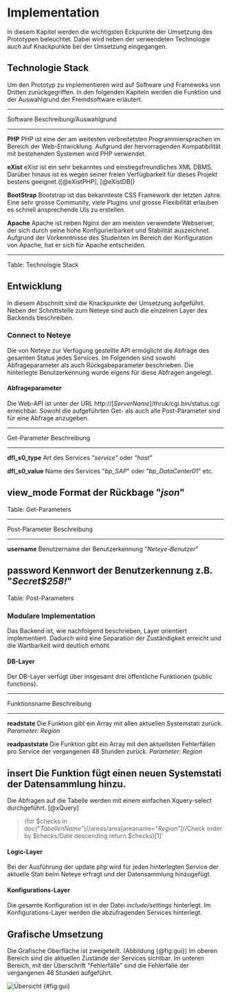 

# Implementation
In diesem Kapitel werden die wichtigsten Eckpunkte der Umsetzung des Prototypen beleuchtet. Dabei wird neben der verwendeten Technologie auch auf Knackpunkte bei der Umsetzung eingegangen.

## Technologie Stack
Um den Prototyp zu implementieren wird auf Software und Framewoks von Dritten zurückgegriffen. In den folgenden Kapiteln werden die Funktion und der Auswahlgrund der Fremdsoftware erläutert.


-------------------------------------------------------------
Software            Beschreibung/Auswahlgrund
------------------- ------------------------------------------------
__PHP__             PHP ist eine der am weitesten verbreitetsten
                     Programmiersprachen im Bereich der Web-Entwicklung. Aufgrund der hervorragenden Kompatibilität mit bestehenden Systemen wird PHP verwendet.

__eXist__           eXist ist ein sehr bekanntes und einstiegsfreundliches 
                     XML DBMS. Darüber hinaus ist es wegen seiner freien Verfügbarkeit für dieses Projekt bestens geeignet.([@eXistPHP], [@eXistDB]) 

__BootStrap__       Bootstrap ist das bekannteste CSS Framework der letzten
                     Jahre. Eine sehr grosse Community, viele Plugins und grosse Flexibilität erlauben es schnell ansprechende UIs zu erstellen.

__Apache__          Apache ist neben Nginx der am meisten verwendete 
                    Webserver, der sich durch seine hohe Konfigurierbarkeit und Stabilität auszeichnet. Aufgrund der Vorkenntnisse des Studenten im Bereich der Konfiguration von Apache, hat er sich für Apache entscheiden.

-------------------------------------------------------------
Table: Technologie Stack

## Entwicklung
In diesem Abschnitt sind die Knackpunkte der Umsetzung aufgeführt. Neben der Schnittstelle zum Neteye sind auch die einzelnen Layer des Backends beschreiben.

### Connect to Neteye
Die von Neteye zur Verfügung gestellte API ermöglicht die Abfrage des gesamten Status jedes Services. Im Folgenden sind sowohl Abfrageparameter als auch Rückgabeparameter beschrieben. Die hinterlegte Benutzerkennung wurde eigens für diese Abfragen angelegt.

#### Abfrageparameter
Die Web-API ist unter der URL http://[_ServerName_]/thruk/cgi.bin/status.cgi erreichbar. Sowohl die aufgeführten Get- als auch alle Post-Parameter sind für eine Abfrage anzugeben.

-------------------------------------------------------------
Get-Parameter       Beschreibung
------------------- -----------------------------------------
__dfl_s0_type__     Art des Services
                    _"service"_ oder _"host"_

__dfl_s0_value__    Name des Services
                    "_bp_SAP_" oder "_bp_DataCenter01_" etc.

__view_mode__       Format der Rückbage
                    "_json_"
-------------------------------------------------------------
Table: Get-Parameters

-------------------------------------------------------------
Post-Parameter      Beschreibung
------------------- -----------------------------------------
__username__        Benutzername der Benutzerkennung
                    "_Neteye-Benutzer_"

__password__        Kennwort der Benutzerkennung
                    z.B. "_Secret$258!_"
-------------------------------------------------------------
Table: Post-Parameters



### Modulare Implementation
Das Backend ist, wie nachfolgend beschrieben, Layer orientiert implementiert. Dadurch wird eine Separation der Zuständigkeit erreicht und die Wartbarkeit wird deutlich erhöht.

#### DB-Layer
Der DB-Layer verfügt über insgesamt drei öffentliche Funktionen (public functions).

-------------------------------------------------------------
Funktionsname       Beschreibung
------------------- -----------------------------------------
__readstate__       Die Funktion gibt ein Array mit allen aktuellen
                    Systemstati zurück.
                    _Parameter: Region_

__readpaststate__   Die Funktion gibt ein Array mit den aktuellsten 
                    Fehlerfällen pro Service der vergangenen 48 Stunden zurück.
                    _Parameter: Region_

__insert__          Die Funktion fügt einen neuen Systemstati der 
                    Datensammlung hinzu.
-------------------------------------------------------------


Die Abfragen auf die Tabelle werden mit einem einfachen Xquery-select durchgeführt. [@xQuery]

>(for $checks in doc("_TabellenName_")//areas/area[areaname="_Region_"]//Check
> order by $checks/Date descending
> return $checks)[1]'


#### Logic-Layer
Bei der Ausführung der update.php wird für jeden hinterlegten Service der aktuelle Stati beim Neteye erfragt und der Datensammlung hinzugefügt.

#### Konfigurations-Layer
Die gesamte Konfiguration ist in der Datei _include/settings_ hinterlegt.
Im Konfigurations-Layer werden die abzufragenden Services hinterlegt.


## Grafische Umsetzung

Die Grafische Oberfläche ist zweigeteilt. (Abbildung {@fig:gui}) Im oberen Bereich sind die aktuellen Zustände der Services sichtbar. Im unteren Bereich, mit der Überschrift "Fehlerfälle" sind die Fehlerfälle der vergangenen 48 Stunden aufgeführt.

![Übersicht](img/gui_screenshot.png) {#fig:gui}
